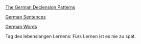 [The German Declension Patterns](./Declensions.md)

[German Sentences](./Sentences.md)

[German Words](./Words.md)


Tag des lebenslangen Lernens: Fürs Lernen ist es nie zu spät.
